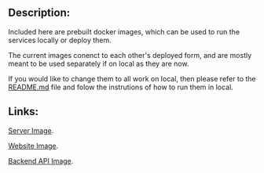 ## Description:
 Included here are prebuilt docker images, which can be used to run the services locally or deploy them.
 
 The current images conenct to each other's deployed form, and are mostly meant to be used separately if on local as they are now.
 
 If you would like to change them to all work on local, then please refer to the [README.md](./README.md) file and folow the instrutions of how to run them in local.

## Links:
[Server Image](https://hub.docker.com/repository/docker/jouwana/server/general).

[Website Image](https://hub.docker.com/repository/docker/jouwana/service_ui/general).

[Backend API Image](https://hub.docker.com/repository/docker/jouwana/api/general).
